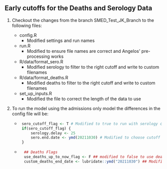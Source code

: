 ## Early cutoffs for the Deaths and Serology Data

1) Checkout the changes from the branch SMED_Test_JK_Branch to the following files:

    - config.R
        - Modified settings and run names
    - run.R
        - Modified to ensure file names are correct and Angelos' pre-processing works
    - R/data/format_sero.R
        - Modified serology to filter to the right cutoff and write to custom filenames
    - R/data/format_deaths.R
        - Modified deaths to filter to the right cutoff and write to custom filenames
    - set_up_inputs.R
        - Modified the file to correct the length of the data to use


2) To run the model using the admissions only model the differences in the config file will be:

    -  ```r 
        sero_cutoff_flag <- T # Modified to true to run with serology cutoff
        if(sero_cutoff_flag) {
            serology.delay <- 25
            sero.end.date <- ymd(20211030) # Modified to choose cutoff date
        }
        ```
    - ```r
        ## Deaths Flags
        use_deaths_up_to_now_flag <- F ## modified to false to use deaths cutoff
        custom_deaths_end_date <- lubridate::ymd("20211030") ## Modified to use cutoff date
        ```